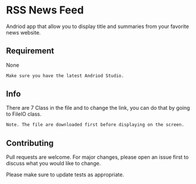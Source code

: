 # RSS News Feed

Andriod app that allow you to display title and summaries from your favorite news website.

## Requirement

None

```bash
Make sure you have the latest Andriod Studio.
```

## Info

There are 7 Class in the file and to change the link, you can do that by going to FileIO class.

```bash
Note. The file are downloaded first before displaying on the screen.
```

## Contributing
Pull requests are welcome. For major changes, please open an issue first to discuss what you would like to change.

Please make sure to update tests as appropriate.
